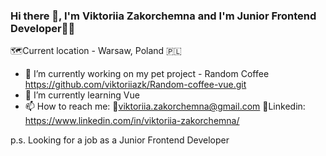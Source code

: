 ### Hi there 👋, I'm Viktoriia Zakorchemna and I'm Junior Frontend Developer👩‍💻
🗺Current location - Warsaw, Poland 🇵🇱

- 🔭 I’m currently working on my pet project - Random Coffee https://github.com/viktoriiazk/Random-coffee-vue.git
- 🌱 I’m currently learning Vue
- 📫 How to reach me: 
📌viktoriia.zakorchemna@gmail.com
📌Linkedin: https://www.linkedin.com/in/viktoriia-zakorchemna/

p.s. Looking for a job as a Junior Frontend Developer

